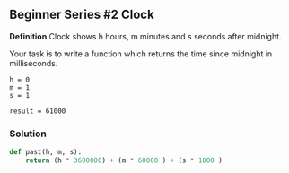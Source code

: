 ## Beginner Series #2 Clock

**Definition**
Clock shows h hours, m minutes and s seconds after midnight.

Your task is to write a function which returns the time since midnight in milliseconds.

```Examples:
h = 0
m = 1
s = 1

result = 61000
```

### Solution

```python
def past(h, m, s):
    return (h * 3600000) + (m * 60000 ) + (s * 1000 )
```
        
